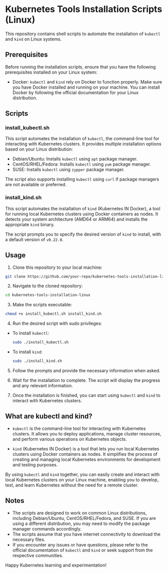 # Kubernetes Tools Installation Scripts (Linux)

This repository contains shell scripts to automate the installation of `kubectl` and `kind` on Linux systems.

## Prerequisites

Before running the installation scripts, ensure that you have the following prerequisites installed on your Linux system:

- Docker: `kubectl` and `kind` rely on Docker to function properly. Make sure you have Docker installed and running on your machine. You can install Docker by following the official documentation for your Linux distribution.

## Scripts

### install_kubectl.sh

This script automates the installation of `kubectl`, the command-line tool for interacting with Kubernetes clusters. It provides multiple installation options based on your Linux distribution:

- Debian/Ubuntu: Installs `kubectl` using `apt` package manager.
- CentOS/RHEL/Fedora: Installs `kubectl` using `yum` package manager.
- SUSE: Installs `kubectl` using `zypper` package manager.

The script also supports installing `kubectl` using `curl` if package managers are not available or preferred.

### install_kind.sh

This script automates the installation of `kind` (Kubernetes IN Docker), a tool for running local Kubernetes clusters using Docker containers as nodes. It detects your system architecture (AMD64 or ARM64) and installs the appropriate `kind` binary.

The script prompts you to specify the desired version of `kind` to install, with a default version of `v0.22.0`.

## Usage

1. Clone this repository to your local machine:

```bash
git clone https://github.com/your-repo/kubernetes-tools-installation-linux.git
```

2. Navigate to the cloned repository:

```bash
cd kubernetes-tools-installation-linux
```

3. Make the scripts executable:

```bash
chmod +x install_kubectl.sh install_kind.sh
```

4. Run the desired script with sudo privileges:

- To install `kubectl`:

  ```bash
  sudo ./install_kubectl.sh
  ```

- To install `kind`:

  ```bash
  sudo ./install_kind.sh
  ```

5. Follow the prompts and provide the necessary information when asked.

6. Wait for the installation to complete. The script will display the progress and any relevant information.

7. Once the installation is finished, you can start using `kubectl` and `kind` to interact with Kubernetes clusters.

## What are kubectl and kind?

- `kubectl` is the command-line tool for interacting with Kubernetes clusters. It allows you to deploy applications, manage cluster resources, and perform various operations on Kubernetes objects.

- `kind` (Kubernetes IN Docker) is a tool that lets you run local Kubernetes clusters using Docker containers as nodes. It simplifies the process of creating and managing local Kubernetes environments for development and testing purposes.

By using `kubectl` and `kind` together, you can easily create and interact with local Kubernetes clusters on your Linux machine, enabling you to develop, test, and learn Kubernetes without the need for a remote cluster.

## Notes

- The scripts are designed to work on common Linux distributions, including Debian/Ubuntu, CentOS/RHEL/Fedora, and SUSE. If you are using a different distribution, you may need to modify the package manager commands accordingly.
- The scripts assume that you have internet connectivity to download the necessary files.
- If you encounter any issues or have questions, please refer to the official documentation of `kubectl` and `kind` or seek support from the respective communities.

Happy Kubernetes learning and experimentation!